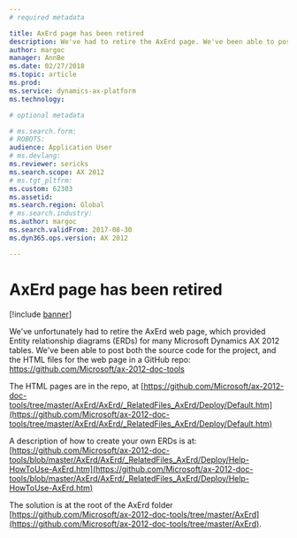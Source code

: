 ```yaml
---
# required metadata

title: AxErd page has been retired
description: We've had to retire the AxErd page. We've been able to post both the source code for the project, and the HTML files for the web page in a GitHub repo. 
author: margoc
manager: AnnBe
ms.date: 02/27/2018
ms.topic: article
ms.prod: 
ms.service: dynamics-ax-platform
ms.technology: 

# optional metadata

# ms.search.form: 
# ROBOTS: 
audience: Application User
# ms.devlang: 
ms.reviewer: sericks
ms.search.scope: AX 2012
# ms.tgt_pltfrm: 
ms.custom: 62303
ms.assetid: 
ms.search.region: Global
# ms.search.industry: 
ms.author: margoc
ms.search.validFrom: 2017-08-30
ms.dyn365.ops.version: AX 2012

---
```


# AxErd page has been retired

[!include [banner](../includes/banner.md)]

We've unfortunately had to retire the AxErd web page, which provided Entity relationship diagrams (ERDs) for many Microsoft Dynamics AX 2012 tables. We've been able to post both the source code for the project, and the HTML files for the web page in a GitHub repo: https://github.com/Microsoft/ax-2012-doc-tools

The HTML pages are in the repo, at [https://github.com/Microsoft/ax-2012-doc-tools/tree/master/AxErd/AxErd/_RelatedFiles_AxErd/Deploy/Default.htm](https://github.com/Microsoft/ax-2012-doc-tools/tree/master/AxErd/AxErd/_RelatedFiles_AxErd/Deploy/Default.htm)

A description of how to create your own ERDs is at: [https://github.com/Microsoft/ax-2012-doc-tools/blob/master/AxErd/AxErd/_RelatedFiles_AxErd/Deploy/Help-HowToUse-AxErd.htm](https://github.com/Microsoft/ax-2012-doc-tools/blob/master/AxErd/AxErd/_RelatedFiles_AxErd/Deploy/Help-HowToUse-AxErd.htm)

The solution is at the root of the AxErd folder [https://github.com/Microsoft/ax-2012-doc-tools/tree/master/AxErd](https://github.com/Microsoft/ax-2012-doc-tools/tree/master/AxErd).

